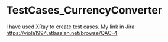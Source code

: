 # TestCases_CurrencyConverter

I have used XRay to create test cases.
My link in Jira:
https://viola1994.atlassian.net/browse/QAC-4
